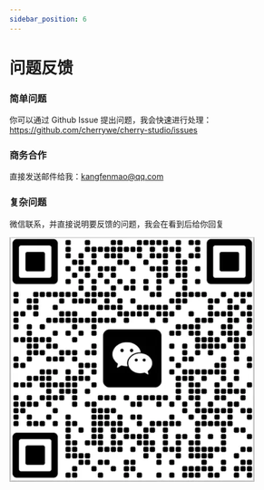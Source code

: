 ```yaml
---
sidebar_position: 6
---
```


# 问题反馈

### 简单问题

你可以通过 Github Issue 提出问题，我会快速进行处理：https://github.com/cherrywe/cherry-studio/issues

### 商务合作

直接发送邮件给我：[kangfenmao@qq.com](mailto:kangfenmao@qq.com)

### 复杂问题

微信联系，并直接说明要反馈的问题，我会在看到后给你回复

![](images/2024-07-30-17-45-44.webp)
